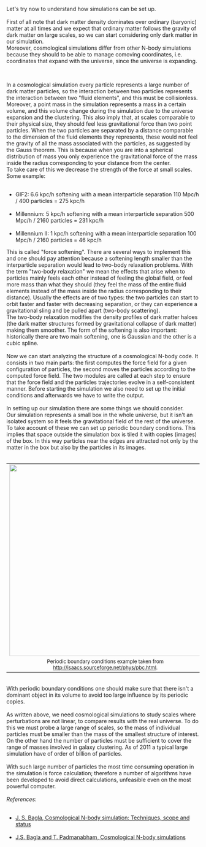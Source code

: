 <!-- 
.. link: 
.. description: 
.. tags: astro/physics, Cosmology, N-body, PhD, simulation, old
.. date: 2011-11-02
.. title: Cosmological simulations #2: how?
.. slug: cosmological-simulations-2-how
-->

Let's try now to understand how simulations can be set up.<br />
<br />
First of all note that dark matter density dominates over ordinary (baryonic) matter at all times and we expect that ordinary matter follows the gravity of dark matter on large scales, so we can start considering only dark matter in our simulation.<br />
Moreover, cosmological simulations differ from other N-body simulations because they should to be able to manage comoving coordinates, i.e. coordinates that expand with the universe, since the universe is expanding.<br />
<!--more--><br />
In a cosmological simulation every particle represents a large number of dark matter particles, so the interaction between two particles represents the interaction between two "fluid elements", and this must be collisionless.<br />
Moreover, a point mass in the simulation represents a mass in a certain volume, and this volume change during the simulation due to the universe expansion and the clustering. This also imply that, at scales comparable to their physical size, they should feel less gravitational force than two point particles. When the two particles are separated by a distance comparable to the dimension of the fluid elements they represents, these would not feel the gravity of all the mass associated with the particles, as suggested by the Gauss theorem. This is because when you are into a spherical distribution of mass you only experience the gravitational force of the mass inside the radius corresponding to your distance from the center.<br />
To take care of this we decrease the strength of the force at small scales.<br />
Some example:<br />
<ul><br />
<li>GIF2: 6.6 kpc/h softening with a mean interparticle separation 110 Mpc/h / 400 particles = 275 kpc/h</li>
<br />
<li>Millennium: 5 kpc/h softening with a mean interparticle separation 500 Mpc/h / 2160 particles = 231 kpc/h</li>
<br />
<li>Millennium II: 1 kpc/h softening with a mean interparticle separation 100 Mpc/h / 2160 particles = 46 kpc/h</li>
</ul>
This is called "force softening". There are several ways to implement this and one should pay attention because a softening length smaller than the interparticle separation would lead to two-body relaxation problems. With the term "two-body relaxation" we mean the effects that arise when to particles mainly feels each other instead of feeling the global field, or feel more mass than what they should (they feel the mass of the entire fluid elements instead of the mass inside the radius corresponding to their distance). Usually the effects are of two types: the two particles can start to orbit faster and faster with decreasing separation, or they can experience a gravitational sling and be pulled apart (two-body scattering).<br />
The two-body relaxation modifies the density profiles of dark matter haloes (the dark matter structures formed by gravitational collapse of dark matter) making them smoother. The form of the softening is also important: historically there are two main softening, one is Gaussian and the other is a cubic spline.  <br />
<br />
Now we can start analyzing the structure of a cosmological N-body code. It consists in two main parts: the first computes the force field for a given configuration of particles, the second moves the particles according to the computed force field. The two modules are called at each step to ensure that the force field and the particles trajectories evolve in a self-consistent manner. Before starting the simulation we also need to set up the initial conditions and afterwards we have to write the output.<br />
<br />
In setting up our simulation there are some things we should consider.<br />
Our simulation represents a small box in the whole universe, but it isn't an isolated system so it feels the gravitational field of the rest of the universe. To take account of these we can set up periodic boundary conditions. This implies that space outside the simulation box is tiled it with copies (images) of the box. In this way particles near the edges are attracted not only by the matter in the box but also by the particles in its images.<br />
<br />
<table align="center" cellpadding="0" cellspacing="0" class="tr-caption-container" style="margin-left: auto; margin-right: auto; text-align: center;"><tbody>
<tr><td style="text-align: center;"><img alt="" height="500" src="http://isaacs.sourceforge.net/phys/images/these-seb/pbc-seb.png" style="margin-left: auto; margin-right: auto;" title="Periodic boundary conditions example" width="500" /></td></tr>
<tr><td class="tr-caption" style="text-align: center;"><span style="font-size: small; text-align: -webkit-auto;">Periodic boundary conditions example taken from <a href="http://isaacs.sourceforge.net/phys/pbc.html">http://isaacs.sourceforge.net/phys/pbc.html</a>.</span></td></tr>
</tbody></table>
<br />
With periodic boundary conditions one should make sure that there isn't a dominant object in its volume to avoid too large influence by its periodic copies.<br />
<br />
As written above, we need cosmological simulations to study scales where perturbations are not linear, to compare results with the real universe. To do this we must probe a large range of scales, so the mass of individual particles must be smaller than the mass of the smallest structure of interest. On the other hand the number of particles must be sufficient to cover the range of   masses involved in galaxy clustering. As of 2011 a typical large simulation have of order of billion of particles.<br />
<br />
With such large number of particles the most time consuming operation in the simulation is force calculation; therefore a number of algorithms  have been developed to avoid direct calculations, unfeasible even on the most powerful computer.<br />
<br />
<em>References</em>:<br />
<ul><br />
<li><a href="http://www.ias.ac.in/currsci/apr102005/1088.pdf" target="_blank" title="J.S. Bagla, Cosmological N-body simulation: Techniques, scope and status">J. S. Bagla, Cosmological N-body simulation: Techniques, scope and status</a></li>
<br />
<li><a href="http://adsabs.harvard.edu/abs/1991ComPh...5..164B" target="_blank" title="J.S. Bagla and T. Padmanabham, Cosmological N-body simulations">J.S. Bagla and T. Padmanabham, Cosmological N-body simulations</a></li>
</ul>

